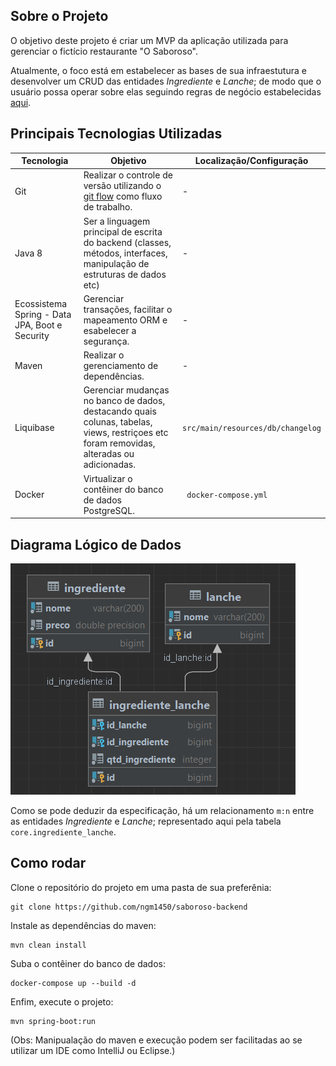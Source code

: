 ## Sobre o Projeto

O objetivo deste projeto é criar um MVP da aplicação utilizada para gerenciar o fictício restaurante "O Saboroso".

Atualmente, o foco está em estabelecer as bases de sua infraestutura e desenvolver um CRUD das entidades <i>Ingrediente</i> e <i>Lanche</i>; de modo que
o usuário possa operar sobre elas seguindo regras de negócio estabelecidas <a href="sobre_o_saboroso.pdf">aqui</a>.


## Principais Tecnologias Utilizadas
| Tecnologia                                     | Objetivo                                                                                                                                                             | Localização/Configuração              | 
|------------------------------------------------|----------------------------------------------------------------------------------------------------------------------------------------------------------------------|---------------------------------------|
| Git                                            | Realizar o controle de versão utilizando o <a href="https://medium.com/trainingcenter/utilizando-o-fluxo-git-flow-e63d5e0d5e04">git flow</a> como fluxo de trabalho. | -                                     |
| Java 8                                         | Ser a linguagem principal de escrita do backend (classes, métodos, interfaces, manipulação de estruturas de dados etc)                                               | -                                     | 
| Ecossistema Spring - Data JPA, Boot e Security | Gerenciar transações, facilitar o mapeamento ORM e esabelecer a segurança.                                                                                           | -                                     |
| Maven                                          | Realizar o gerenciamento de dependências.                                                                                                                            | -                                     |
| Liquibase                                      | Gerenciar mudanças no banco de dados, destacando quais colunas, tabelas, views, restriçoes etc foram removidas, alteradas ou adicionadas.                            | ```src/main/resources/db/changelog``` |
| Docker                                         | Virtualizar o contêiner do banco de dados PostgreSQL.                                                                                                                | ``` docker-compose.yml```             | 

## Diagrama Lógico de Dados

<img src="database_diagram.png" alt="Diagrama Lógico de Dados - O Saboroso">

Como se pode deduzir da especificação, há um relacionamento ```m:n``` entre as entidades
*Ingrediente* e *Lanche*; representado aqui pela tabela ```core.ingrediente_lanche```.

## Como rodar

Clone o repositório do projeto em uma pasta de sua preferênia:

```
git clone https://github.com/ngm1450/saboroso-backend
```

Instale as dependências do maven:

```
mvn clean install
```

Suba o contêiner do banco de dados:

```
docker-compose up --build -d
```

Enfim, execute o projeto:

```
mvn spring-boot:run
```

(Obs: Manipualação do maven e execução podem ser facilitadas ao se utilizar um IDE como IntelliJ ou Eclipse.)